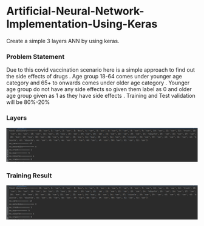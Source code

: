 # Artificial-Neural-Network-Implementation-Using-Keras
Create a simple 3 layers ANN by using keras.
### Problem Statement 
Due to this covid vaccination scenario here is a simple approach to find out the side effects of drugs . 
Age group 18-64 comes under younger age category and 65+ to onwards comes under older age category .
Younger age group do not have any side effects so given them label as 0 and older age group given as 1 as they have side effects .
Training and Test validation will be 80%-20%

### Layers 

<p align="center">
  <img src="https://github.com/ask-santosh/Individual-Vehicle-Instance-Detection-and-Calculation-Using-YOLOV3/blob/main/Screenshot%20from%202021-07-01%2002-07-38.png">
</p>

### Training Result

<p align="center">
  <img src="https://github.com/ask-santosh/Individual-Vehicle-Instance-Detection-and-Calculation-Using-YOLOV3/blob/main/Screenshot%20from%202021-07-01%2002-07-38.png">
</p>

